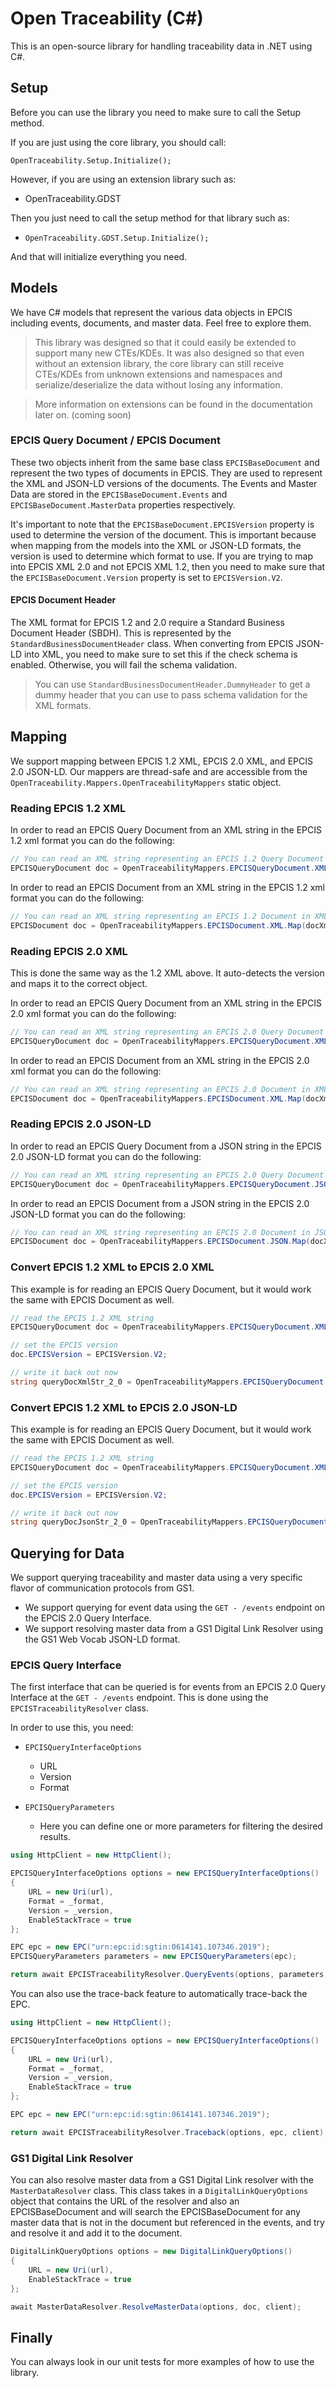 ﻿# Open Traceability (C#)
This is an open-source library for handling traceability data in .NET using C#.

## Setup
Before you can use the library you need to make sure to call the Setup method.

If you are just using the core library, you should call:

`OpenTraceability.Setup.Initialize();`

However, if you are using an extension library such as:
- OpenTraceability.GDST

Then you just need to call the setup method for that library such as:

- `OpenTraceability.GDST.Setup.Initialize();`

And that will initialize everything you need.

## Models
We have C# models that represent the various data objects in EPCIS including events, documents, and master data. Feel free 
to explore them.

> This library was designed so that it could easily be extended to support many new CTEs/KDEs. It was also designed so that
even without an extension library, the core library can still receive CTEs/KDEs from unknown extensions and namespaces and
serialize/deserialize the data without losing any information.

> More information on extensions can be found in the documentation later on. (coming soon)

### EPCIS Query Document / EPCIS Document
These two objects inherit from the same base class `EPCISBaseDocument` and represent the two types of documents in EPCIS. They are 
used to represent the XML and JSON-LD versions of the documents. The Events and Master Data are stored in the `EPCISBaseDocument.Events` 
and `EPCISBaseDocument.MasterData` properties respectively.

It's important to note that the `EPCISBaseDocument.EPCISVersion` property is used to determine the version of the document. This is important 
because when mapping from the models into the XML or JSON-LD formats, the version is used to determine which format to use. If you are
trying to map into EPCIS XML 2.0 and not EPCIS XML 1.2, then you need to make sure that the `EPCISBaseDocument.Version` property is set to `EPCISVersion.V2`.

#### EPCIS Document Header
The XML format for EPCIS 1.2 and 2.0 require a Standard Business Document Header (SBDH). This is represented by the `StandardBusinessDocumentHeader` class.
When converting from EPCIS JSON-LD into XML, you need to make sure to set this if the check schema is enabled. Otherwise, you will fail the schema validation.

> You can use `StandardBusinessDocumentHeader.DummyHeader` to get a dummy header that you can use to pass schema validation for the XML formats.

## Mapping
We support mapping between EPCIS 1.2 XML, EPCIS 2.0 XML, and EPCIS 2.0 JSON-LD. Our mappers are thread-safe and are accessible from the `OpenTraceability.Mappers.OpenTraceabilityMappers` static object.

### Reading EPCIS 1.2 XML
In order to read an EPCIS Query Document from an XML string in the EPCIS 1.2 xml format you can do the following:
```csharp
// You can read an XML string representing an EPCIS 1.2 Query Document in XML format.
EPCISQueryDocument doc = OpenTraceabilityMappers.EPCISQueryDocument.XML.Map(queryDocXmlStr);
```

In order to read an EPCIS Document from an XML string in the EPCIS 1.2 xml format you can do the following:
```csharp
// You can read an XML string representing an EPCIS 1.2 Document in XML format.
EPCISDocument doc = OpenTraceabilityMappers.EPCISDocument.XML.Map(docXmlStr);
```

### Reading EPCIS 2.0 XML
This is done the same way as the 1.2 XML above. It auto-detects the version and maps it to the correct object.

In order to read an EPCIS Query Document from an XML string in the EPCIS 2.0 xml format you can do the following:
```csharp
// You can read an XML string representing an EPCIS 2.0 Query Document in XML format.
EPCISQueryDocument doc = OpenTraceabilityMappers.EPCISQueryDocument.XML.Map(queryDocXmlStr);
```

In order to read an EPCIS Document from an XML string in the EPCIS 2.0 xml format you can do the following:
```csharp
// You can read an XML string representing an EPCIS 2.0 Document in XML format.
EPCISDocument doc = OpenTraceabilityMappers.EPCISDocument.XML.Map(docXmlStr);
```

### Reading EPCIS 2.0 JSON-LD
In order to read an EPCIS Query Document from a JSON string in the EPCIS 2.0 JSON-LD format you can do the following:
```csharp
// You can read an XML string representing an EPCIS 2.0 Query Document in JSON-LD format.
EPCISQueryDocument doc = OpenTraceabilityMappers.EPCISQueryDocument.JSON.Map(queryDocXmlStr);
```

In order to read an EPCIS Document from a JSON string in the EPCIS 2.0 JSON-LD format you can do the following:
```csharp
// You can read an XML string representing an EPCIS 2.0 Document in JSON-LD format.
EPCISDocument doc = OpenTraceabilityMappers.EPCISDocument.JSON.Map(docXmlStr);
```

### Convert EPCIS 1.2 XML to EPCIS 2.0 XML
This example is for reading an EPCIS Query Document, but it would work the same with EPCIS Document as well.
```csharp
// read the EPCIS 1.2 XML string 
EPCISQueryDocument doc = OpenTraceabilityMappers.EPCISQueryDocument.XML.Map(queryDocXmlStr_1_2);

// set the EPCIS version
doc.EPCISVersion = EPCISVersion.V2;

// write it back out now
string queryDocXmlStr_2_0 = OpenTraceabilityMappers.EPCISQueryDocument.XML.Map(doc);
```

### Convert EPCIS 1.2 XML to EPCIS 2.0 JSON-LD
This example is for reading an EPCIS Query Document, but it would work the same with EPCIS Document as well.
```csharp
// read the EPCIS 1.2 XML string 
EPCISQueryDocument doc = OpenTraceabilityMappers.EPCISQueryDocument.XML.Map(queryDocXmlStr_1_2);

// set the EPCIS version
doc.EPCISVersion = EPCISVersion.V2;

// write it back out now
string queryDocJsonStr_2_0 = OpenTraceabilityMappers.EPCISQueryDocument.JSON.Map(doc);
```

## Querying for Data
We support querying traceability and master data using a very specific flavor of communication protocols from GS1.

- We support querying for event data using the `GET - /events` endpoint on the EPCIS 2.0 Query Interface.
- We support resolving master data from a GS1 Digital Link Resolver using the GS1 Web Vocab JSON-LD format.

### EPCIS Query Interface
The first interface that can be queried is for events from an EPCIS 2.0 Query Interface at the `GET - /events` endpoint. 
This is done using the `EPCISTraceabilityResolver` class.

In order to use this, you need:
- `EPCISQueryInterfaceOptions`
	- URL
	- Version
	- Format

- `EPCISQueryParameters`
	- Here you can define one or more parameters for filtering the desired results.

```csharp
using HttpClient = new HttpClient();

EPCISQueryInterfaceOptions options = new EPCISQueryInterfaceOptions()
{
    URL = new Uri(url),
    Format = _format,
    Version = _version,
    EnableStackTrace = true
};

EPC epc = new EPC("urn:epc:id:sgtin:0614141.107346.2019");
EPCISQueryParameters parameters = new EPCISQueryParameters(epc);

return await EPCISTraceabilityResolver.QueryEvents(options, parameters, client);
```

You can also use the trace-back feature to automatically trace-back the EPC.

```csharp
using HttpClient = new HttpClient();

EPCISQueryInterfaceOptions options = new EPCISQueryInterfaceOptions()
{
    URL = new Uri(url),
    Format = _format,
    Version = _version,
    EnableStackTrace = true
};

EPC epc = new EPC("urn:epc:id:sgtin:0614141.107346.2019");

return await EPCISTraceabilityResolver.Traceback(options, epc, client);
```

### GS1 Digital Link Resolver
You can also resolve master data from a GS1 Digital Link resolver with the `MasterDataResolver` class. This class
takes in a `DigitalLinkQueryOptions` object that contains the URL of the resolver and also an EPCISBaseDocument
and will search the EPCISBaseDocument for any master data that is not in the document but referenced in the events,
and try and resolve it and add it to the document.

```csharp	
DigitalLinkQueryOptions options = new DigitalLinkQueryOptions()
{
	URL = new Uri(url),
	EnableStackTrace = true
};

await MasterDataResolver.ResolveMasterData(options, doc, client);
```

## Finally
You can always look in our unit tests for more examples of how to use the library.
